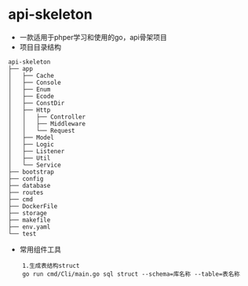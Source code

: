 # api-skeleton

- 一款适用于phper学习和使用的go，api骨架项目
- 项目目录结构
~~~
api-skeleton
├── app
│   ├── Cache
│   ├── Console
│   ├── Enum
│   ├── Ecode
│   ├── ConstDir
│   ├── Http
│   │	├── Controller
│   │	├── Middleware
│   │   └── Request
│   ├── Model
│   ├── Logic
│   ├── Listener
│   ├── Util
│   └── Service
├── bootstrap
├── config
├── database
├── routes
├── cmd
├── DockerFile
├── storage
├── makefile
├── env.yaml
└── test 
~~~

- 常用组件工具
~~~
    1.生成表结构struct
    go run cmd/Cli/main.go sql struct --schema=库名称 --table=表名称
~~~